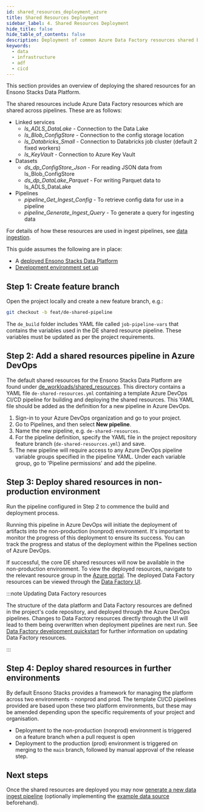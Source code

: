 ```yaml
---
id: shared_resources_deployment_azure
title: Shared Resources Deployment
sidebar_label: 4. Shared Resources Deployment
hide_title: false
hide_table_of_contents: false
description: Deployment of common Azure Data Factory resources shared by data pipelines
keywords:
  - data
  - infrastructure
  - adf
  - cicd
---
```


This section provides an overview of deploying the shared resources for an Ensono Stacks Data Platform.

The shared resources include Azure Data Factory resources which are shared across pipelines. These are as follows:

* Linked services
    * _ls_ADLS_DataLake_ - Connection to the Data Lake
    * _ls_Blob_ConfigStore_ - Connection to the config storage location
    * _ls_Databricks_Small_ - Connection to Databricks job cluster (default 2 fixed workers)
    * _ls_KeyVault_ - Connection to Azure Key Vault
* Datasets
    * _ds_dp_ConfigStore_Json_ - For reading JSON data from ls_Blob_ConfigStore
    * _ds_dp_DataLake_Parquet_ - For writing Parquet data to ls_ADLS_DataLake
* Pipelines
    * _pipeline_Get_Ingest_Config_ - To retrieve config data for use in a pipeline
    * _pipeline_Generate_Ingest_Query_ - To generate a query for ingesting data

For details of how these resources are used in ingest pipelines, see [data ingestion](../data_engineering/ingest_data_azure.md).

This guide assumes the following are in place:

* A [deployed Ensono Stacks Data Platform](./core_data_platform_deployment_azure.md)
* [Development environment set up](./dev_quickstart_data_azure.md)

## Step 1: Create feature branch

Open the project locally and create a new feature branch, e.g.:

```bash
git checkout -b feat/de-shared-pipeline
```

The `de_build` folder includes YAML file called `job-pipeline-vars` that contains the variables used in the DE shared resource pipeline. These variables must be updated as per the project requirements.

## Step 2: Add a shared resources pipeline in Azure DevOps

The default shared resources for the Ensono Stacks Data Platform are found under [de_workloads/shared_resources](https://github.com/ensono/stacks-azure-data/tree/main/de_workloads/shared_resources). This directory contains a YAML file `de-shared-resources.yml` containing a template Azure DevOps CI/CD pipeline for building and deploying the shared resources.
This YAML file should be added as the definition for a new pipeline in Azure DevOps.

1. Sign-in to your Azure DevOps organization and go to your project.
2. Go to Pipelines, and then select **New pipeline**.
3. Name the new pipeline, e.g. `de-shared-resources`.
4. For the pipeline definition, specify the YAML file in the project repository feature branch (`de-shared-resources.yml`) and save.
5. The new pipeline will require access to any Azure DevOps pipeline variable groups specified in the pipeline YAML. Under each variable group, go to 'Pipeline permissions' and add the pipeline.

## Step 3: Deploy shared resources in non-production environment

Run the pipeline configured in Step 2 to commence the build and deployment process.

Running this pipeline in Azure DevOps will initiate the deployment of artifacts into the non-production (nonprod) environment. It's important to monitor the progress of this deployment to ensure its success. You can track the progress and status of the deployment within the Pipelines section of Azure DevOps.

If successful, the core DE shared resources will now be available in the non-production environment. To view the deployed resources, navigate to the relevant resource group in the [Azure portal](https://portal.azure.com/). The deployed Data Factory resources can be viewed through the [Data Factory UI](https://adf.azure.com/).

:::note Updating Data Factory resources

The structure of the data platform and Data Factory resources are defined in the project's code repository, and deployed through the Azure DevOps pipelines. Changes to Data Factory resources directly through the UI will lead to them being overwritten when deployment pipelines are next run. See [Data Factory development quickstart](../getting_started/dev_quickstart_data_azure.md#azure-data-factory-development) for further information on updating Data Factory resources.

:::

## Step 4: Deploy shared resources in further environments

By default Ensono Stacks provides a framework for managing the platform across two environments - nonprod and prod.
The template CI/CD pipelines provided are based upon these two platform environments, but these may be amended depending upon the specific requirements of your project and organisation.

* Deployment to the non-production (nonprod) environment is triggered on a feature branch when a pull request is open
* Deployment to the production (prod) environment is triggered on merging to the `main` branch, followed by manual approval of the release step.

## Next steps

Once the shared resources are deployed you may now [generate a new data ingest pipeline](./ingest_pipeline_deployment_azure.md) (optionally implementing the [example data source](./example_data_source.md) beforehand).
